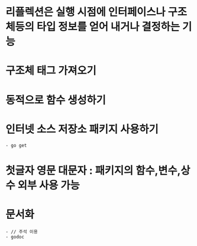 # 리플렉션은 실행 시점에 인터페이스나 구조체등의 타입 정보를 얻어 내거나 결정하는 기능

# 구조체 태그 가져오기

# 동적으로 함수 생성하기

# 인터넷 소스 저장소 패키지 사용하기
	- go get

# 첫글자 영문 대문자 : 패키지의 함수,변수,상수 외부 사용 가능

# 문서화
	- // 주석 이용
	- godoc
